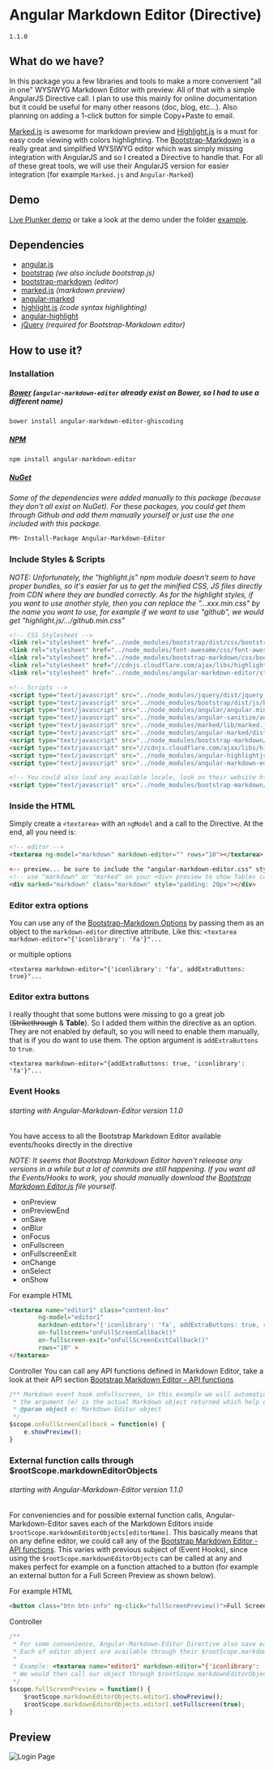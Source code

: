 # Angular Markdown Editor (Directive)
`1.1.0`

## What do we have?
In this package you a few libraries and tools to make a more convenient "all in one" WYSIWYG Markdown Editor with preview. All of that with a simple AngularJS Directive call. I plan to use this mainly for online documentation but it could be useful for many other reasons (doc, blog, etc...). Also planning on adding a 1-click button for simple Copy+Paste to email.

[Marked.js](https://github.com/chjj/marked) is awesome for markdown preview and [Highlight.js](https://highlightjs.org/) is a must for easy code viewing with colors highlighting. The [Bootstrap-Markdown](http://www.codingdrama.com/bootstrap-markdown/) is a really great and simplified WYSIWYG editor which was simply missing integration with AngularJS and so I created a Directive to handle that. For all of these great tools, we will use their AngularJS version for easier integration (for example `Marked.js` and `Angular-Marked`)

## Demo
[Live Plunker demo](http://plnkr.co/AFxN7uiwkZlJ9OMZwXey) or take a look at the demo under the folder [example](https://github.com/ghiscoding/angular-markdown-editor/tree/master/example).

## Dependencies
* [angular.js](https://www.angularjs.org/)
* [bootstrap](http://getbootstrap.com/) _(we also include bootstrap.js)_
* [bootstrap-markdown](http://www.codingdrama.com/bootstrap-markdown/) _(editor)_
* [marked.js](https://github.com/chjj/marked) _(markdown preview)_
* [angular-marked](https://github.com/Hypercubed/angular-marked)
* [highlight.js](https://highlightjs.org/) _(code syntax highlighting)_
* [angular-highlight](https://github.com/pc035860/angular-highlightjs)
* [jQuery](http://jquery.com/) _(required for Bootstrap-Markdown editor)_

## How to use it?
### Installation
##### [Bower](https://bower.io/search/) _(`angular-markdown-editor` already exist on Bower, so I had to use a different name)_
```bash
bower install angular-markdown-editor-ghiscoding
```
##### [NPM](https://www.npmjs.com/package/angular-markdown-editor)
```bash
npm install angular-markdown-editor
```
##### [NuGet](https://www.nuget.org/packages/Angular-Markdown-Editor/)
_Some of the dependencies were added manually to this package (because they don't all exist on NuGet). For these packages, you could get them through Github and add them manually yourself or just use the one included with this package._
```bash
PM> Install-Package Angular-Markdown-Editor
```

### Include Styles &amp; Scripts
_NOTE: Unfortunately, the "highlight.js" npm module doesn't seem to have proper bundles, so it's easier for us to get the minified CSS, JS files directly from CDN where they are bundled correctly. As for the highlight styles, if you want to use another style, then you can replace the "...xxx.min.css" by the name you want to use, for example if we want to use "github", we would get "highlight.js/.../github.min.css"_
```html
<!-- CSS Stylesheet -->
<link rel="stylesheet" href="../node_modules/bootstrap/dist/css/bootstrap.min.css">
<link rel="stylesheet" href="../node_modules/font-awesome/css/font-awesome.min.css">
<link rel="stylesheet" href="../node_modules/bootstrap-markdown/css/bootstrap-markdown.min.css">
<link rel="stylesheet" href="//cdnjs.cloudflare.com/ajax/libs/highlight.js/9.5.0/styles/github.min.css">
<link rel="stylesheet" href="../node_modules/angular-markdown-editor/styles/angular-markdown-editor.css">

<!-- Scripts -->
<script type="text/javascript" src="../node_modules/jquery/dist/jquery.min.js"></script>
<script type="text/javascript" src="../node_modules/bootstrap/dist/js/bootstrap.min.js"></script>
<script type="text/javascript" src="../node_modules/angular/angular.min.js"></script>
<script type="text/javascript" src="../node_modules/angular-sanitize/angular-sanitize.min.js"></script>
<script type="text/javascript" src="../node_modules/marked/lib/marked.js"></script>
<script type="text/javascript" src="../node_modules/angular-marked/dist/angular-marked.min.js"></script>
<script type="text/javascript" src="../node_modules/bootstrap-markdown/js/bootstrap-markdown.js"></script>
<script type="text/javascript" src="//cdnjs.cloudflare.com/ajax/libs/highlight.js/9.5.0/highlight.min.js"></script>
<script type="text/javascript" src="../node_modules/angular-highlightjs/src/angular-highlightjs.js"></script>
<script type="text/javascript" src="../node_modules/angular-markdown-editor/src/angular-markdown-editor.js"></script>

<!-- You could also load any available locale, look on their website https://github.com/toopay/bootstrap-markdown/tree/master/locale -->
<script type="text/javascript" src="../node_modules/bootstrap-markdown/locale/bootstrap-markdown.fr.js"></script>
```

### Inside the HTML
Simply create a `<textarea>` with an `ngModel` and a call to the Directive.
At the end, all you need is:
```html
<!-- editor -->
<textarea ng-model="markdown" markdown-editor="" rows="10"></textarea>

<-- preview... be sure to include the "angular-markdown-editor.css" style -->
<!-- use "markdown" or "marked" on your <div> preview to show Tables correctly -->
<div marked="markdown" class="markdown" style="padding: 20px"></div>
```

### Editor extra options
You can use any of the [Bootstrap-Markdown Options](http://www.codingdrama.com/bootstrap-markdown/) by passing them as an object to the `markdown-editor` directive attribute. Like this: `<textarea markdown-editor="{'iconlibrary': 'fa'}"...`

or multiple options
```
<textarea markdown-editor="{'iconlibrary': 'fa', addExtraButtons: true}"...
```

### Editor extra buttons
I really thought that some buttons were missing to go a great job (~~Strikethrough~~ &amp; **Table**). So I added them within the directive as an option. They are not enabled by default, so you will need to enable them manually, that is if you do want to use them. The option argument is `addExtraButtons` to `true`.
```
<textarea markdown-editor="{addExtraButtons: true, 'iconlibrary': 'fa'}"...
```

### Event Hooks
###### starting with Angular-Markdown-Editor version 1.1.0
You have access to all the Bootstrap Markdown Editor available events/hooks directly in the directive

_NOTE: It seems that Bootstrap Markdown Editor haven't releease any versions in a while but a lot of commits are still happening. If you want all the Events/Hooks to work, you should manually download the [Bootstrap Markdown Editor.js](https://github.com/toopay/bootstrap-markdown/tree/master/js) file yourself._

- onPreview
- onPreviewEnd
- onSave
- onBlur
- onFocus
- onFullscreen
- onFullscreenExit
- onChange
- onSelect
- onShow

For example HTML
```html
<textarea name="editor1" class="content-box"
		ng-model="editor1"
		markdown-editor="{'iconlibrary': 'fa', addExtraButtons: true, resize: 'vertical'}"
		on-fullscreen="onFullScreenCallback()"
		on-fullscreen-exit="onFullScreenExitCallback()"
		rows="10" >
</textarea>
```
Controller
You can call any API functions defined in Markdown Editor, take a look at their API section [Bootstrap Markdown Editor - API functions](http://www.codingdrama.com/bootstrap-markdown/)

```javascript
/** Markdown event hook onFullscreen, in this example we will automatically show the result preview when going in full screen
 * the argument (e) is the actual Markdown object returned which help call any of API functions defined in Markdown Editor
 * @param object e: Markdown Editor object
 */
$scope.onFullScreenCallback = function(e) {
    e.showPreview();
}
```

### External function calls through $rootScope.markdownEditorObjects
###### starting with Angular-Markdown-Editor version 1.1.0
For conveniencies and for possible external function calls, Angular-Markdown-Editor saves each of the Markdown Editors inside `$rootScope.markdownEditorObjects[editorName]`. This basically means that on any define editor, we could call any of the [Bootstrap Markdown Editor - API functions](http://www.codingdrama.com/bootstrap-markdown/).
This varies with previous subject of (Event Hooks), since using the `$rootScope.markdownEditorObjects` can be called at any and makes perfect for example on a function attached to a button (for example an external button for a Full Screen Preview as shown below).

For example HTML
```html
<button class="btn btn-info" ng-click="fullScreenPreview()">Full Screen Preview</button>
```

Controller
```javascript
/**
 * For some convenience, Angular-Markdown-Editor Directive also save each Markdown Editor inside $rootScope
 * Each of editor object are available through their $rootScope.markdownEditorObjects[editorName]
 *
 * Example: <textarea name="editor1" markdown-editor="{'iconlibrary': 'fa'}"></textarea>
 * We would then call our object through $rootScope.markdownEditorObjects.editor1
 */
$scope.fullScreenPreview = function() {
	$rootScope.markdownEditorObjects.editor1.showPreview();
	$rootScope.markdownEditorObjects.editor1.setFullscreen(true);
}
```

## Preview
![Login Page](https://raw.githubusercontent.com/ghiscoding/angular-markdown-editor/master/images/scrshot_preview.png)
